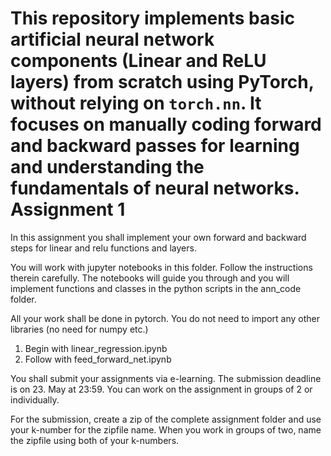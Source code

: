 This repository implements basic artificial neural network components (Linear and ReLU layers) from scratch using **PyTorch**, without relying on `torch.nn`. It focuses on manually coding forward and backward passes for learning and understanding the fundamentals of neural networks.
Assignment 1
=============

In this assignment you shall implement your own forward and backward steps for linear and relu functions and layers.

You will work with jupyter notebooks in this folder.
Follow the instructions therein carefully.
The notebooks will guide you through and you will implement functions and classes in the python scripts in the ann_code folder.

All your work shall be done in pytorch. You do not need to import any other libraries (no need for numpy etc.)

1) Begin with linear_regression.ipynb
2) Follow with feed_forward_net.ipynb

You shall submit your assignments via e-learning.
The submission deadline is on 23. May at 23:59.
You can work on the assignment in groups of 2 or individually.

For the submission, create a zip of the complete assignment folder and use your k-number for the zipfile name.
When you work in groups of two, name the zipfile using both of your k-numbers.
